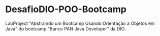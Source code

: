 # DesafioDIO-POO-Bootcamp

LabProject "Abstraindo um Bootcamp Usando Orientação a Objetos em Java" do bootcamp "Banco PAN Java Developer" da DIO.
